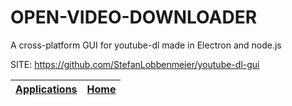 # OPEN-VIDEO-DOWNLOADER

 A cross-platform GUI for youtube-dl made in Electron and node.js

 SITE: https://github.com/StefanLobbenmeier/youtube-dl-gui

 | [Applications](https://portable-linux-apps.github.io/apps.html) | [Home](https://portable-linux-apps.github.io)
 | --- | --- |

